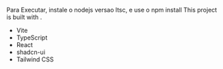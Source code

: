 Para Executar, instale o nodejs versao ltsc, e use o npm install
This project is built with .

- Vite
- TypeScript
- React
- shadcn-ui
- Tailwind CSS
